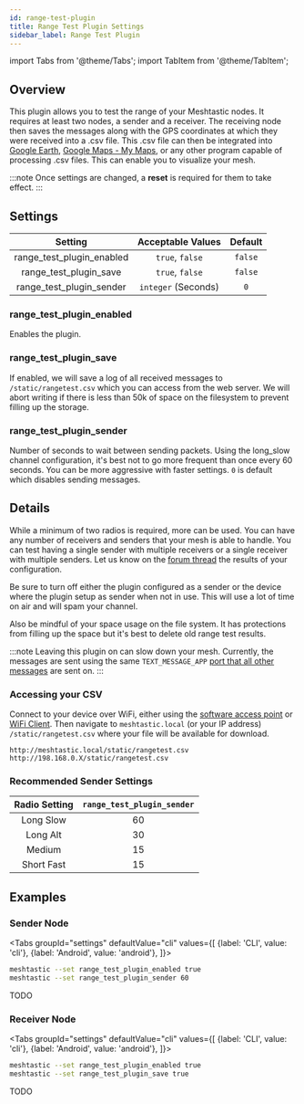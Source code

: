 ```yaml
---
id: range-test-plugin
title: Range Test Plugin Settings
sidebar_label: Range Test Plugin
---
```

import Tabs from '@theme/Tabs';
import TabItem from '@theme/TabItem';


## Overview

This plugin allows you to test the range of your Meshtastic nodes. It requires at least two nodes, a sender and a receiver. The receiving node then saves the messages along with the GPS coordinates at which they were received into a .csv file. This .csv file can then be integrated into [Google Earth](https://earth.google.com), [Google Maps - My Maps](https://mymaps.google.com), or any other program capable of processing .csv files. This can enable you to visualize your mesh.

:::note
Once settings are changed, a **reset** is required for them to take effect.
:::

## Settings

| Setting | Acceptable Values | Default |
| :-----: | :---------------: | :-----: |
| range_test_plugin_enabled | `true`, `false` | `false` |
| range_test_plugin_save | `true`, `false` | `false` |
| range_test_plugin_sender | `integer` (Seconds) | `0` |

### range_test_plugin_enabled

Enables the plugin.

### range_test_plugin_save

If enabled, we will save a log of all received messages to `/static/rangetest.csv` which you can access from the web server. We will abort writing if there is less than 50k of space on the filesystem to prevent filling up the storage.

### range_test_plugin_sender

Number of seconds to wait between sending packets. Using the long_slow channel configuration, it's best not to go more frequent than once every 60 seconds. You can be more aggressive with faster settings. `0` is default which disables sending messages.

## Details

While a minimum of two radios is required, more can be used. You can have any number of receivers and senders that your mesh is able to handle. You can test having a single sender with multiple receivers or a single receiver with multiple senders. Let us know on the [forum thread](https://meshtastic.discourse.group/t/new-plugin-rangetestplugin/2591/) the results of your configuration.

Be sure to turn off either the plugin configured as a sender or the device where the plugin setup as sender when not in use. This will use a lot of time on air and will spam your channel.

Also be mindful of your space usage on the file system. It has protections from filling up the space but it's best to delete old range test results.

:::note
Leaving this plugin on can slow down your mesh. Currently, the messages are sent using the same `TEXT_MESSAGE_APP` [port that all other messages](../../developers/protobufs/api#portnumsproto) are sent on.
:::

### Accessing your CSV

Connect to your device over WiFi, either using the [software access point](wifi#software-access-point) or [WiFi Client](wifi#wifi-client). Then navigate to `meshtastic.local` (or your IP address) `/static/rangetest.csv` where your file will be available for download.

```plaintext title="Example URLs"
http://meshtastic.local/static/rangetest.csv
http://198.168.0.X/static/rangetest.csv
```

### Recommended Sender Settings

| Radio Setting | `range_test_plugin_sender` |
| :-----------: | :------------------------: |
| Long Slow | 60 |
| Long Alt | 30 |
| Medium | 15 |
| Short Fast | 15 |

## Examples

### Sender Node
<Tabs
  groupId="settings"
  defaultValue="cli"
  values={[
    {label: 'CLI', value: 'cli'},
    {label: 'Android', value: 'android'},
  ]}>
  <TabItem value="cli">

  ```bash title="Example - Sender Node"
  meshtastic --set range_test_plugin_enabled true
  meshtastic --set range_test_plugin_sender 60
  ```


  </TabItem>
  <TabItem value="android">

  TODO

  </TabItem>
</Tabs>

### Receiver Node
<Tabs
  groupId="settings"
  defaultValue="cli"
  values={[
    {label: 'CLI', value: 'cli'},
    {label: 'Android', value: 'android'},
  ]}>
  <TabItem value="cli">

  ```bash title="Example - Receiver Node"
  meshtastic --set range_test_plugin_enabled true
  meshtastic --set range_test_plugin_save true
  ```

  </TabItem>
  <TabItem value="android">

  TODO

  </TabItem>
</Tabs>
